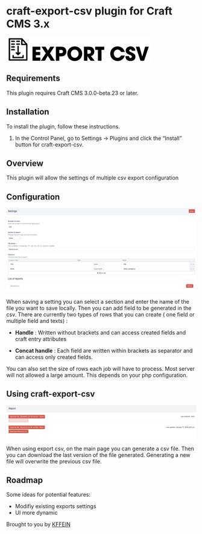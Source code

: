 # craft-export-csv plugin for Craft CMS 3.x

![Screenshot](resources/img/plugin-logo.png)

## Requirements

This plugin requires Craft CMS 3.0.0-beta.23 or later.

## Installation

To install the plugin, follow these instructions.

1. In the Control Panel, go to Settings → Plugins and click the “Install” button for craft-export-csv.

## Overview

This plugin will allow the settings of multiple csv export configuration

## Configuration

![Screenshot](resources/img/settings.png)

When saving a setting you can select a section and enter the name of the file you want to save locally. Then you can add field to be generated in the csv. There are currently two types of rows that you can create ( one field or multiple field and texts) :

- **Handle** : Written without brackets and can access created fields and craft entry attributes

- **Concat handle** : Each field are written within brackets as separator and can access only created fields.


You can also set the size of rows each job will have to process. Most server will not allowed a large amount. This depends on your php configuration.

## Using craft-export-csv

![Screenshot](resources/img/reports.png)

When using export csv, on the main page you can generate a csv file. Then you can download the last version of the file generated. Generating a new file will overwrite the previous csv file.

## Roadmap

Some ideas for potential features:

* Modifiy existing exports settings
* UI more dynamic

Brought to you by [KFFEIN](http://kffein.com)
